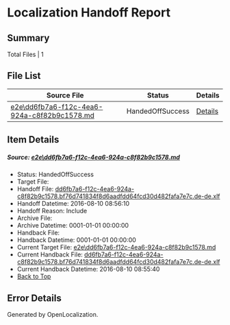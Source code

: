# <a name='report-top'></a> Localization Handoff Report

## Summary
 Total Files | 1

## File List
 Source File | Status | Details 
 ----------- | ------ | ------- 
 [e2e\dd6fb7a6-f12c-4ea6-924a-c8f82b9c1578.md](https://github.com/OpenLocalizationTestOrg/oltest/blob/07a0332535719b7dd86d61abc0a5f5212070c441/e2e/dd6fb7a6-f12c-4ea6-924a-c8f82b9c1578.md) | HandedOffSuccess | [Details](#3d905ef99138828f26b6d541d231f80ed25fbb2d2)

## Item Details
##### <a name='3d905ef99138828f26b6d541d231f80ed25fbb2d2'></a> Source: [e2e\dd6fb7a6-f12c-4ea6-924a-c8f82b9c1578.md](https://github.com/OpenLocalizationTestOrg/oltest/blob/07a0332535719b7dd86d61abc0a5f5212070c441/e2e/dd6fb7a6-f12c-4ea6-924a-c8f82b9c1578.md)
* Status: HandedOffSuccess
* Target File: 
* Handoff File: [dd6fb7a6-f12c-4ea6-924a-c8f82b9c1578.bf76d741834f8d6aadfdd64fcd30d482fafa7e7c.de-de.xlf](https://github.com/OpenLocalizationTestOrg/olhandoff-e2e/blob/c8bac7e1ac2403635ba8a58bd885d5c00f8bd48f/ol-handoff/OpenLocalizationTestOrg/ol-test-dede/ci/ht/dd6fb7a6-f12c-4ea6-924a-c8f82b9c1578.bf76d741834f8d6aadfdd64fcd30d482fafa7e7c.de-de.xlf)
* Handoff Datetime: 2016-08-10 08:56:10
* Handoff Reason: Include
* Archive File: 
* Archive Datetime: 0001-01-01 00:00:00
* Handback File: 
* Handback Datetime: 0001-01-01 00:00:00
* Current Target File: [e2e\dd6fb7a6-f12c-4ea6-924a-c8f82b9c1578.md](https://github.com/OpenLocalizationTestOrg/ol-test-dede/blob/3f5bd340905077c41d4949ddd823ee1cccaa5970/e2e/dd6fb7a6-f12c-4ea6-924a-c8f82b9c1578.md)
* Current Handback File: [dd6fb7a6-f12c-4ea6-924a-c8f82b9c1578.bf76d741834f8d6aadfdd64fcd30d482fafa7e7c.de-de.xlf](https://github.com/OpenLocalizationTestOrg/olhandback-e2e/blob/c354e8dc0f6b93bd3165f8f60045cedc53542765/ol-handback/OpenLocalizationTestOrg/ol-test-dede/ci/ht/dd6fb7a6-f12c-4ea6-924a-c8f82b9c1578.bf76d741834f8d6aadfdd64fcd30d482fafa7e7c.de-de.xlf)
* Current Handback Datetime: 2016-08-10 08:55:40
* [Back to Top](#report-top)


## Error Details

Generated by OpenLocalization.
